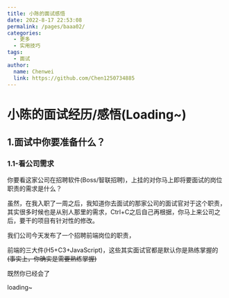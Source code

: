 ```yaml
---
title: 小陈的面试感悟
date: 2022-8-17 22:53:08
permalink: /pages/baaa02/
categories: 
  - 更多
  - 实用技巧
tags: 
  - 面试
author: 
  name: Chenwei
  link: https://github.com/Chen1250734885
---
```


# 小陈的面试经历/感悟(Loading~)

## 1.面试中你要准备什么？

### 1.1-看公司需求

你要看这家公司在招聘软件(Boss/智联招聘)，上挂的对你马上即将要面试的岗位职责的需求是什么？

虽然，在我入职了一周之后，我知道你去面试的那家公司的面试官对于这个职责，其实很多时候也是从别人那里的需求，Ctrl+C之后自己再根据，你马上来公司之后，要干的项目有针对性的修改。

<!-- more -->

我们公司今天发布了一个招聘前端岗位的职责，

前端的三大件(H5+C3+JavaScript)，这些其实面试官都是默认你是熟练掌握的~~(事实上，你确实是需要熟练掌握)~~

既然你已经会了

loading~